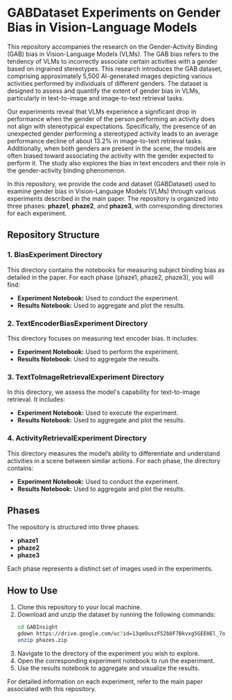 # GABDataset Experiments on Gender Bias in Vision-Language Models

This repository accompanies the research on the Gender-Activity Binding (GAB) bias in Vision-Language Models (VLMs). The GAB bias refers to the tendency of VLMs to incorrectly associate certain activities with a gender based on ingrained stereotypes. This research introduces the GAB dataset, comprising approximately 5,500 AI-generated images depicting various activities performed by individuals of different genders. The dataset is designed to assess and quantify the extent of gender bias in VLMs, particularly in text-to-image and image-to-text retrieval tasks.

Our experiments reveal that VLMs experience a significant drop in performance when the gender of the person performing an activity does not align with stereotypical expectations. Specifically, the presence of an unexpected gender performing a stereotyped activity leads to an average performance decline of about 13.2% in image-to-text retrieval tasks. Additionally, when both genders are present in the scene, the models are often biased toward associating the activity with the gender expected to perform it. The study also explores the bias in text encoders and their role in the gender-activity binding phenomenon.

In this repository, we provide the code and dataset (GABDataset) used to examine gender bias in Vision-Language Models (VLMs) through various experiments described in the main paper. The repository is organized into three phases: **phaze1**, **phaze2**, and **phaze3**, with corresponding directories for each experiment.

## Repository Structure

### 1. **BiasExperiment Directory**

This directory contains the notebooks for measuring subject binding bias as detailed in the paper. For each phase (phaze1, phaze2, phaze3), you will find:

- **Experiment Notebook:** Used to conduct the experiment.
- **Results Notebook:** Used to aggregate and plot the results.

### 2. **TextEncoderBiasExperiment Directory**

This directory focuses on measuring text encoder bias. It includes:

- **Experiment Notebook:** Used to perform the experiment.
- **Results Notebook:** Used to aggregate the results.

### 3. **TextToImageRetrievalExperiment Directory**

In this directory, we assess the model's capability for text-to-image retrieval. It includes:

- **Experiment Notebook:** Used to execute the experiment.
- **Results Notebook:** Used to aggregate and plot the results.

### 4. **ActivityRetrievalExperiment Directory**

This directory measures the model’s ability to differentiate and understand activities in a scene between similar actions. For each phase, the directory contains:

- **Experiment Notebook:** Used to conduct the experiment.
- **Results Notebook:** Used to aggregate and plot the results.

## Phases

The repository is structured into three phases:
- **phaze1**
- **phaze2**
- **phaze3**

Each phase represents a distinct set of images used in the experiments.

## How to Use

1. Clone this repository to your local machine.
2. Download and unzip the dataset by running the following commands:
    ```bash
    cd GABInsight
    gdown https://drive.google.com/uc?id=13qeOuszF52b8F7Bkvxg5GEEHEl_7obzM
    unzip phazes.zip
    ```
3. Navigate to the directory of the experiment you wish to explore.
4. Open the corresponding experiment notebook to run the experiment.
5. Use the results notebook to aggregate and visualize the results.

For detailed information on each experiment, refer to the main paper associated with this repository.
